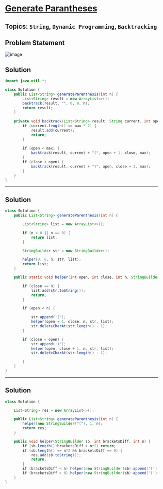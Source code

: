 # [Generate Parantheses](https://leetcode.com/problems/generate-parentheses/submissions/1233891250/)
## Topics: `String`, `Dynamic Programming`, `Backtracking`
## Problem Statement
![image](https://github.com/SiddhantKumarMaurya/LeetCode_Questions/assets/107787014/89929238-9674-48d9-8054-e3dbf74b0916)
## Solution
```java
import java.util.*;

class Solution {
    public List<String> generateParenthesis(int n) {
        List<String> result = new ArrayList<>();
        backtrack(result, "", 0, 0, n);
        return result;
    }
    
    private void backtrack(List<String> result, String current, int open, int close, int max) {
        if (current.length() == max * 2) {
            result.add(current);
            return;
        }
        
        if (open < max) {
            backtrack(result, current + "(", open + 1, close, max);
        }
        if (close < open) {
            backtrack(result, current + ")", open, close + 1, max);
        }
    }
}
```
---
## Solution
```java
class Solution {
    public List<String> generateParenthesis(int n) {

        List<String> list = new ArrayList<>();

        if (n < 0 || n == 0) {
            return list;
        }

        StringBuilder str = new StringBuilder();

        helper(0, 0, n, str, list);
        return list;
    }

    public static void helper(int open, int close, int n, StringBuilder str, List<String> list) {

        if (close == n) {
            list.add(str.toString());
            return;
        }

        if (open < n) {

            str.append('(');
            helper(open + 1, close, n, str, list);
            str.deleteCharAt(str.length() - 1);
        }

        if (close < open) {
            str.append(')');
            helper(open, close + 1, n, str, list);
            str.deleteCharAt(str.length() - 1);

        }
    }
}
```
---
## Solution
```java
class Solution {

    List<String> res = new ArrayList<>();

    public List<String> generateParenthesis(int n) {
        helper(new StringBuilder("("), 1, n);
        return res;
    }

    public void helper(StringBuilder sb, int bracketsDiff, int n) {
        if (sb.length()+bracketsDiff > n*2) return;
        if (sb.length() == n*2 && bracketsDiff == 0) {
            res.add(sb.toString());
            return;
        }
        if (bracketsDiff < n) helper(new StringBuilder(sb).append('('), bracketsDiff + 1, n);
        if (bracketsDiff > 0) helper(new StringBuilder(sb).append(')'), bracketsDiff - 1, n);
    }
}
```
